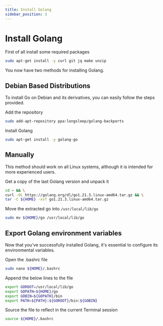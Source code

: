 ```yaml
---
title: Install Golang
sidebar_position: 3
---
```


# Install Golang

First of all install some required packages

```bash
sudo apt-get install -y curl git jq make unzip
```

You now have two methods for installing Golang.

## Debian Based Distributions

To install Go on Debian and its derivatives, you can easily follow the steps provided.

Add the repository

```bash
sudo add-apt-repository ppa:longsleep/golang-backports
```

Install Golang

```bash
sudo apt-get install -y golang-go
```

## Manually

This method should work on all Linux systems, although it is intended for more experienced users.

Get a copy of the last Golang version and unpack it

```bash
cd ~ && \
curl -OL https://golang.org/dl/go1.21.3.linux-amd64.tar.gz && \
tar -C ${HOME} -xvf go1.21.3.linux-amd64.tar.gz
```

Move the extracted go into `/usr/local/lib/go`
```bash
sudo mv ${HOME}/go /usr/local/lib/go
```

## Export Golang environment variables

Now that you've successfully installed Golang, it's essential to configure its environmental variables.

Open the .bashrc file

```bash
sudo nano ${HOME}/.bashrc
```

Append the below lines to the file

```bash title=${HOME}/.bashrc
export GOROOT=/usr/local/lib/go
export GOPATH=${HOME}/go
export GOBIN=${GOPATH}/bin
export PATH=${PATH}:${GOROOT}/bin:${GOBIN}
```

Source the file to reflect in the current Terminal session

```bash
source ${HOME}/.bashrc
```
